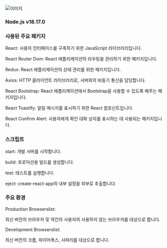 ![이미지](https://www.notion.so/image/https%3A%2F%2Fprod-files-secure.s3.us-west-2.amazonaws.com%2Fb9ab5293-5d91-489d-9313-360a24c8bf9c%2F9125cc9b-7747-4049-ab88-a956cfa84c87%2Fpfs-0.png?table=block&id=9cb084f6-da74-40d3-817e-c8a1a4914b39&spaceId=b9ab5293-5d91-489d-9313-360a24c8bf9c&width=1420&userId=d8f75b76-3ba2-438e-b15e-bb2ea5e52e30&cache=v2)


### Node.js v18.17.0

### 사용된 주요 패키지

React: 사용자 인터페이스를 구축하기 위한 JavaScript 라이브러리입니다.

React Router Dom: React 애플리케이션의 라우팅을 관리하기 위한 패키지입니다.

Redux: React 애플리케이션의 상태 관리를 위한 패키지입니다.

Axios: HTTP 클라이언트 라이브러리로, 서버와의 비동기 통신을 담당합니다.

React Bootstrap: React 애플리케이션에서 Bootstrap을 사용할 수 있도록 해주는 패키지입니다.

React Toastify: 알림 메시지를 표시하기 위한 React 컴포넌트입니다.

React Confirm Alert: 사용자에게 확인 대화 상자를 표시하는 데 사용되는 패키지입니다.

### 스크립트

start: 개발 서버를 시작합니다.

build: 프로덕션용 빌드를 생성합니다.

test: 테스트를 실행합니다.

eject: create-react-app의 내부 설정을 외부로 추출합니다.

### 주요 환경

Production Browserslist:

최신 버전의 브라우저 및 약간의 사용자의 사용하지 않는 브라우저를 대상으로 합니다.

Development Browserslist:

최신 버전의 크롬, 파이어폭스, 사파리를 대상으로 합니다.
